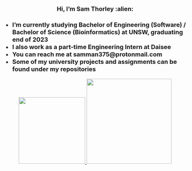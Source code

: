 <h3 align="center">Hi, I’m Sam Thorley :alien:<h3>

<ul>
<li>I’m currently studying Bachelor of Engineering (Software) / Bachelor of Science (Bioinformatics) at UNSW, graduating end of 2023</li>
<li>I also work as a part-time Engineering Intern at Daisee</li>
<li>You can reach me at samman375@protonmail.com</li>
<li>Some of my university projects and assignments can be found under my repositories</li>
</ul>

<div align="center">
    <a href="#">
        <img height="180rem" src="https://github-readme-stats.vercel.app/api?username=samman375&count_private=true&include_all_commits=true&custom_title=%E2%9C%A8%20Sam%27s%20GitHub%20Stats&show_icons=true&theme=merko"/>
        <img height="230rem" src="https://github-readme-stats.vercel.app/api/top-langs/?username=samman375&theme=merko&hide=html&langs_count=10&layout=compact" />
    </a>
</div>

<!---
samman375/samman375 is a ✨ special ✨ repository because its `README.md` (this file) appears on your GitHub profile.
You can click the Preview link to take a look at your changes.
--->
